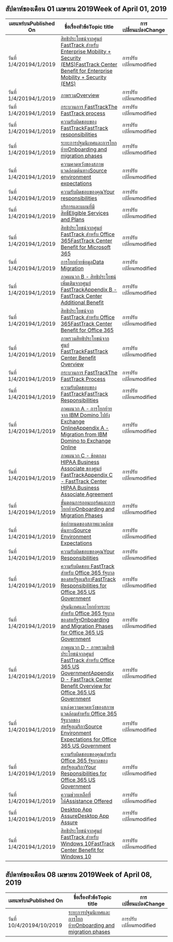 <!-- This file is generated automatically each week. Changes made to this file will be overwritten.-->




## <a name="week-of-april-01-2019"></a><span data-ttu-id="c741c-101">สัปดาห์ของเดือน 01 เมษายน 2019</span><span class="sxs-lookup"><span data-stu-id="c741c-101">Week of April 01, 2019</span></span>


| <span data-ttu-id="c741c-102">เผยแพร่บน</span><span class="sxs-lookup"><span data-stu-id="c741c-102">Published On</span></span> |<span data-ttu-id="c741c-103">ชื่อเรื่องหัวข้อ</span><span class="sxs-lookup"><span data-stu-id="c741c-103">Topic title</span></span> | <span data-ttu-id="c741c-104">การเปลี่ยนแปลง</span><span class="sxs-lookup"><span data-stu-id="c741c-104">Change</span></span> |
|------|------------|--------|
| <span data-ttu-id="c741c-105">วันที่ 1/4/2019</span><span class="sxs-lookup"><span data-stu-id="c741c-105">4/1/2019</span></span> | [<span data-ttu-id="c741c-106">สิทธิประโยชน์จากศูนย์ FastTrack สำหรับ Enterprise Mobility + Security (EMS)</span><span class="sxs-lookup"><span data-stu-id="c741c-106">FastTrack Center Benefit for Enterprise Mobility + Security (EMS)</span></span>](/FastTrack/ems-fasttrack-benefit-for-ems) | <span data-ttu-id="c741c-107">การปรับเปลี่ยน</span><span class="sxs-lookup"><span data-stu-id="c741c-107">modified</span></span> |
| <span data-ttu-id="c741c-108">วันที่ 1/4/2019</span><span class="sxs-lookup"><span data-stu-id="c741c-108">4/1/2019</span></span> | [<span data-ttu-id="c741c-109">ภาพรวม</span><span class="sxs-lookup"><span data-stu-id="c741c-109">Overview</span></span>](/FastTrack/ems-fasttrack-benefit-overview) | <span data-ttu-id="c741c-110">การปรับเปลี่ยน</span><span class="sxs-lookup"><span data-stu-id="c741c-110">modified</span></span> |
| <span data-ttu-id="c741c-111">วันที่ 1/4/2019</span><span class="sxs-lookup"><span data-stu-id="c741c-111">4/1/2019</span></span> | [<span data-ttu-id="c741c-112">กระบวนการ FastTrack</span><span class="sxs-lookup"><span data-stu-id="c741c-112">The FastTrack process</span></span>](/FastTrack/ems-fasttrack-process) | <span data-ttu-id="c741c-113">การปรับเปลี่ยน</span><span class="sxs-lookup"><span data-stu-id="c741c-113">modified</span></span> |
| <span data-ttu-id="c741c-114">วันที่ 1/4/2019</span><span class="sxs-lookup"><span data-stu-id="c741c-114">4/1/2019</span></span> | [<span data-ttu-id="c741c-115">ความรับผิดชอบของ FastTrack</span><span class="sxs-lookup"><span data-stu-id="c741c-115">FastTrack responsibilities</span></span>](/FastTrack/ems-fasttrack-responsibilities) | <span data-ttu-id="c741c-116">การปรับเปลี่ยน</span><span class="sxs-lookup"><span data-stu-id="c741c-116">modified</span></span> |
| <span data-ttu-id="c741c-117">วันที่ 1/4/2019</span><span class="sxs-lookup"><span data-stu-id="c741c-117">4/1/2019</span></span> | [<span data-ttu-id="c741c-118">ระยะการปฐมนิเทศและการโยกย้าย</span><span class="sxs-lookup"><span data-stu-id="c741c-118">Onboarding and migration phases</span></span>](/FastTrack/ems-onboarding-phases) | <span data-ttu-id="c741c-119">การปรับเปลี่ยน</span><span class="sxs-lookup"><span data-stu-id="c741c-119">modified</span></span> |
| <span data-ttu-id="c741c-120">วันที่ 1/4/2019</span><span class="sxs-lookup"><span data-stu-id="c741c-120">4/1/2019</span></span> | [<span data-ttu-id="c741c-121">ความคาดหวังของสภาพแวดล้อมต้นทาง</span><span class="sxs-lookup"><span data-stu-id="c741c-121">Source environment expectations</span></span>](/FastTrack/ems-source-environment-expectations) | <span data-ttu-id="c741c-122">การปรับเปลี่ยน</span><span class="sxs-lookup"><span data-stu-id="c741c-122">modified</span></span> |
| <span data-ttu-id="c741c-123">วันที่ 1/4/2019</span><span class="sxs-lookup"><span data-stu-id="c741c-123">4/1/2019</span></span> | [<span data-ttu-id="c741c-124">ความรับผิดชอบของคุณ</span><span class="sxs-lookup"><span data-stu-id="c741c-124">Your responsibilities</span></span>](/FastTrack/ems-your-responsibilities) | <span data-ttu-id="c741c-125">การปรับเปลี่ยน</span><span class="sxs-lookup"><span data-stu-id="c741c-125">modified</span></span> |
| <span data-ttu-id="c741c-126">วันที่ 1/4/2019</span><span class="sxs-lookup"><span data-stu-id="c741c-126">4/1/2019</span></span> | [<span data-ttu-id="c741c-127">บริการและแผนที่มีสิทธิ์</span><span class="sxs-lookup"><span data-stu-id="c741c-127">Eligible Services and Plans</span></span>](/FastTrack/m365-eligible-services-and-plans) | <span data-ttu-id="c741c-128">การปรับเปลี่ยน</span><span class="sxs-lookup"><span data-stu-id="c741c-128">modified</span></span> |
| <span data-ttu-id="c741c-129">วันที่ 1/4/2019</span><span class="sxs-lookup"><span data-stu-id="c741c-129">4/1/2019</span></span> | [<span data-ttu-id="c741c-130">สิทธิประโยชน์จากศูนย์ FastTrack สำหรับ Office 365</span><span class="sxs-lookup"><span data-stu-id="c741c-130">FastTrack Center Benefit for Microsoft 365</span></span>](/FastTrack/m365-fasttrack-benefit-overview) | <span data-ttu-id="c741c-131">การปรับเปลี่ยน</span><span class="sxs-lookup"><span data-stu-id="c741c-131">modified</span></span> |
| <span data-ttu-id="c741c-132">วันที่ 1/4/2019</span><span class="sxs-lookup"><span data-stu-id="c741c-132">4/1/2019</span></span> | [<span data-ttu-id="c741c-133">การโยกย้ายข้อมูล</span><span class="sxs-lookup"><span data-stu-id="c741c-133">Data Migration</span></span>](/FastTrack/o365-data-migration) | <span data-ttu-id="c741c-134">การปรับเปลี่ยน</span><span class="sxs-lookup"><span data-stu-id="c741c-134">modified</span></span> |
| <span data-ttu-id="c741c-135">วันที่ 1/4/2019</span><span class="sxs-lookup"><span data-stu-id="c741c-135">4/1/2019</span></span> | [<span data-ttu-id="c741c-136">ภาคผนวก B - สิทธิประโยชน์เพิ่มเติมจากศูนย์ FastTrack</span><span class="sxs-lookup"><span data-stu-id="c741c-136">Appendix B - FastTrack Center Additional Benefit</span></span>](/FastTrack/o365-fasttrack-additional-benefits) | <span data-ttu-id="c741c-137">การปรับเปลี่ยน</span><span class="sxs-lookup"><span data-stu-id="c741c-137">modified</span></span> |
| <span data-ttu-id="c741c-138">วันที่ 1/4/2019</span><span class="sxs-lookup"><span data-stu-id="c741c-138">4/1/2019</span></span> | [<span data-ttu-id="c741c-139">สิทธิประโยชน์จาก FastTrack สำหรับ Office 365</span><span class="sxs-lookup"><span data-stu-id="c741c-139">FastTrack Center Benefit for Office 365</span></span>](/FastTrack/o365-fasttrack-benefit-for-office-365) | <span data-ttu-id="c741c-140">การปรับเปลี่ยน</span><span class="sxs-lookup"><span data-stu-id="c741c-140">modified</span></span> |
| <span data-ttu-id="c741c-141">วันที่ 1/4/2019</span><span class="sxs-lookup"><span data-stu-id="c741c-141">4/1/2019</span></span> | [<span data-ttu-id="c741c-142">ภาพรวมสิทธิประโยชน์จากศูนย์ FastTrack</span><span class="sxs-lookup"><span data-stu-id="c741c-142">FastTrack Center Benefit Overview</span></span>](/FastTrack/o365-fasttrack-benefit-overview) | <span data-ttu-id="c741c-143">การปรับเปลี่ยน</span><span class="sxs-lookup"><span data-stu-id="c741c-143">modified</span></span> |
| <span data-ttu-id="c741c-144">วันที่ 1/4/2019</span><span class="sxs-lookup"><span data-stu-id="c741c-144">4/1/2019</span></span> | [<span data-ttu-id="c741c-145">กระบวนการ FastTrack</span><span class="sxs-lookup"><span data-stu-id="c741c-145">The FastTrack Process</span></span>](/FastTrack/o365-fasttrack-process) | <span data-ttu-id="c741c-146">การปรับเปลี่ยน</span><span class="sxs-lookup"><span data-stu-id="c741c-146">modified</span></span> |
| <span data-ttu-id="c741c-147">วันที่ 1/4/2019</span><span class="sxs-lookup"><span data-stu-id="c741c-147">4/1/2019</span></span> | [<span data-ttu-id="c741c-148">ความรับผิดชอบของ FastTrack</span><span class="sxs-lookup"><span data-stu-id="c741c-148">FastTrack Responsibilities</span></span>](/FastTrack/o365-fasttrack-responsibilities) | <span data-ttu-id="c741c-149">การปรับเปลี่ยน</span><span class="sxs-lookup"><span data-stu-id="c741c-149">modified</span></span> |
| <span data-ttu-id="c741c-150">วันที่ 1/4/2019</span><span class="sxs-lookup"><span data-stu-id="c741c-150">4/1/2019</span></span> | [<span data-ttu-id="c741c-151">ภาคผนวก A - การโยกย้ายจาก IBM Domino ไปยัง Exchange Online</span><span class="sxs-lookup"><span data-stu-id="c741c-151">Appendix A - Migration from IBM Domino to Exchange Online</span></span>](/FastTrack/o365-from-ibm-domino-to-exchange-online) | <span data-ttu-id="c741c-152">การปรับเปลี่ยน</span><span class="sxs-lookup"><span data-stu-id="c741c-152">modified</span></span> |
| <span data-ttu-id="c741c-153">วันที่ 1/4/2019</span><span class="sxs-lookup"><span data-stu-id="c741c-153">4/1/2019</span></span> | [<span data-ttu-id="c741c-154">ภาคผนวก C - ข้อตกลง HIPAA Business Associate ของศูนย์ FastTrack</span><span class="sxs-lookup"><span data-stu-id="c741c-154">Appendix C - FastTrack Center HIPAA Business Associate Agreement</span></span>](/FastTrack/o365-hipaa-business-associate-agreement) | <span data-ttu-id="c741c-155">การปรับเปลี่ยน</span><span class="sxs-lookup"><span data-stu-id="c741c-155">modified</span></span> |
| <span data-ttu-id="c741c-156">วันที่ 1/4/2019</span><span class="sxs-lookup"><span data-stu-id="c741c-156">4/1/2019</span></span> | [<span data-ttu-id="c741c-157">ขั้นตอนการออนบอร์ดและการโยกย้าย</span><span class="sxs-lookup"><span data-stu-id="c741c-157">Onboarding and Migration Phases</span></span>](/FastTrack/o365-onboarding-and-migration) | <span data-ttu-id="c741c-158">การปรับเปลี่ยน</span><span class="sxs-lookup"><span data-stu-id="c741c-158">modified</span></span> |
| <span data-ttu-id="c741c-159">วันที่ 1/4/2019</span><span class="sxs-lookup"><span data-stu-id="c741c-159">4/1/2019</span></span> | [<span data-ttu-id="c741c-160">ข้อกำหนดของสภาพแวดล้อมต้นทาง</span><span class="sxs-lookup"><span data-stu-id="c741c-160">Source Environment Expectations</span></span>](/FastTrack/o365-source-environment-expectations) | <span data-ttu-id="c741c-161">การปรับเปลี่ยน</span><span class="sxs-lookup"><span data-stu-id="c741c-161">modified</span></span> |
| <span data-ttu-id="c741c-162">วันที่ 1/4/2019</span><span class="sxs-lookup"><span data-stu-id="c741c-162">4/1/2019</span></span> | [<span data-ttu-id="c741c-163">ความรับผิดชอบของคุณ</span><span class="sxs-lookup"><span data-stu-id="c741c-163">Your Responsibilities</span></span>](/FastTrack/o365-your-responsibilities) | <span data-ttu-id="c741c-164">การปรับเปลี่ยน</span><span class="sxs-lookup"><span data-stu-id="c741c-164">modified</span></span> |
| <span data-ttu-id="c741c-165">วันที่ 1/4/2019</span><span class="sxs-lookup"><span data-stu-id="c741c-165">4/1/2019</span></span> | [<span data-ttu-id="c741c-166">ความรับผิดชอบ FastTrack สำหรับ Office 365 รัฐบาลของสหรัฐอเมริกา</span><span class="sxs-lookup"><span data-stu-id="c741c-166">FastTrack Responsibilities for Office 365 US Government</span></span>](/FastTrack/us-gov-appendix-fasttrack-responsibilities) | <span data-ttu-id="c741c-167">การปรับเปลี่ยน</span><span class="sxs-lookup"><span data-stu-id="c741c-167">modified</span></span> |
| <span data-ttu-id="c741c-168">วันที่ 1/4/2019</span><span class="sxs-lookup"><span data-stu-id="c741c-168">4/1/2019</span></span> | [<span data-ttu-id="c741c-169">ปฐมนิเทศและโยกย้ายระยะสำหรับ Office 365 รัฐบาลของสหรัฐฯ</span><span class="sxs-lookup"><span data-stu-id="c741c-169">Onboarding and Migration Phases for Office 365 US Government</span></span>](/FastTrack/us-gov-appendix-onboarding-and-migration) | <span data-ttu-id="c741c-170">การปรับเปลี่ยน</span><span class="sxs-lookup"><span data-stu-id="c741c-170">modified</span></span> |
| <span data-ttu-id="c741c-171">วันที่ 1/4/2019</span><span class="sxs-lookup"><span data-stu-id="c741c-171">4/1/2019</span></span> | [<span data-ttu-id="c741c-172">ภาคผนวก D - ภาพรวมสิทธิประโยชน์จากศูนย์ FastTrack สำหรับ Office 365 US Government</span><span class="sxs-lookup"><span data-stu-id="c741c-172">Appendix D - FastTrack Center Benefit Overview for Office 365 US Government</span></span>](/FastTrack/us-gov-appendix-overview) | <span data-ttu-id="c741c-173">การปรับเปลี่ยน</span><span class="sxs-lookup"><span data-stu-id="c741c-173">modified</span></span> |
| <span data-ttu-id="c741c-174">วันที่ 1/4/2019</span><span class="sxs-lookup"><span data-stu-id="c741c-174">4/1/2019</span></span> | [<span data-ttu-id="c741c-175">แหล่งความคาดหวังของสภาพแวดล้อมสำหรับ Office 365 รัฐบาลของสหรัฐอเมริกา</span><span class="sxs-lookup"><span data-stu-id="c741c-175">Source Environment Expectations for Office 365 US Government</span></span>](/FastTrack/us-gov-appendix-source-environment-expectations) | <span data-ttu-id="c741c-176">การปรับเปลี่ยน</span><span class="sxs-lookup"><span data-stu-id="c741c-176">modified</span></span> |
| <span data-ttu-id="c741c-177">วันที่ 1/4/2019</span><span class="sxs-lookup"><span data-stu-id="c741c-177">4/1/2019</span></span> | [<span data-ttu-id="c741c-178">ความรับผิดชอบของคุณสำหรับ Office 365 รัฐบาลของสหรัฐอเมริกา</span><span class="sxs-lookup"><span data-stu-id="c741c-178">Your Responsibilities for Office 365 US Government</span></span>](/FastTrack/us-gov-appendix-your-responsibilities) | <span data-ttu-id="c741c-179">การปรับเปลี่ยน</span><span class="sxs-lookup"><span data-stu-id="c741c-179">modified</span></span> |
| <span data-ttu-id="c741c-180">วันที่ 1/4/2019</span><span class="sxs-lookup"><span data-stu-id="c741c-180">4/1/2019</span></span> | [<span data-ttu-id="c741c-181">ความช่วยเหลือที่ให้</span><span class="sxs-lookup"><span data-stu-id="c741c-181">Assistance Offered</span></span>](/FastTrack/win-10-daa-assistance-offered) | <span data-ttu-id="c741c-182">การปรับเปลี่ยน</span><span class="sxs-lookup"><span data-stu-id="c741c-182">modified</span></span> |
| <span data-ttu-id="c741c-183">วันที่ 1/4/2019</span><span class="sxs-lookup"><span data-stu-id="c741c-183">4/1/2019</span></span> | [<span data-ttu-id="c741c-184">Desktop App Assure</span><span class="sxs-lookup"><span data-stu-id="c741c-184">Desktop App Assure</span></span>](/FastTrack/win-10-desktop-app-assure) | <span data-ttu-id="c741c-185">การปรับเปลี่ยน</span><span class="sxs-lookup"><span data-stu-id="c741c-185">modified</span></span> |
| <span data-ttu-id="c741c-186">วันที่ 1/4/2019</span><span class="sxs-lookup"><span data-stu-id="c741c-186">4/1/2019</span></span> | [<span data-ttu-id="c741c-187">สิทธิประโยชน์จากศูนย์ FastTrack สำหรับ Windows 10</span><span class="sxs-lookup"><span data-stu-id="c741c-187">FastTrack Center Benefit for Windows 10</span></span>](/FastTrack/win-10-fasttrack-benefit-for-windows-10) | <span data-ttu-id="c741c-188">การปรับเปลี่ยน</span><span class="sxs-lookup"><span data-stu-id="c741c-188">modified</span></span> |


## <a name="week-of-april-08-2019"></a><span data-ttu-id="c741c-189">สัปดาห์ของเดือน 08 เมษายน 2019</span><span class="sxs-lookup"><span data-stu-id="c741c-189">Week of April 08, 2019</span></span>


| <span data-ttu-id="c741c-190">เผยแพร่บน</span><span class="sxs-lookup"><span data-stu-id="c741c-190">Published On</span></span> |<span data-ttu-id="c741c-191">ชื่อเรื่องหัวข้อ</span><span class="sxs-lookup"><span data-stu-id="c741c-191">Topic title</span></span> | <span data-ttu-id="c741c-192">การเปลี่ยนแปลง</span><span class="sxs-lookup"><span data-stu-id="c741c-192">Change</span></span> |
|------|------------|--------|
| <span data-ttu-id="c741c-193">วันที่ 10/4/2019</span><span class="sxs-lookup"><span data-stu-id="c741c-193">4/10/2019</span></span> | [<span data-ttu-id="c741c-194">ระยะการปฐมนิเทศและการโยกย้าย</span><span class="sxs-lookup"><span data-stu-id="c741c-194">Onboarding and migration phases</span></span>](/FastTrack/ems-onboarding-phases) | <span data-ttu-id="c741c-195">การปรับเปลี่ยน</span><span class="sxs-lookup"><span data-stu-id="c741c-195">modified</span></span> |

